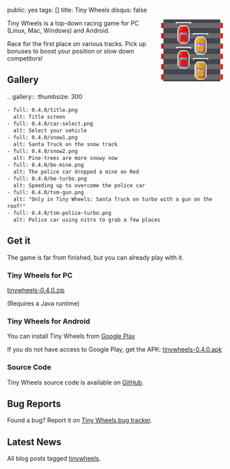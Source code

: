 public: yes
tags: []
title: Tiny Wheels
disqus: false

<div style="float: right; margin-left: 6px"><img src="icon.png"></div>

Tiny Wheels is a top-down racing game for PC (Linux, Mac, Windows) and Android.

Race for the first place on various tracks. Pick up bonuses to boost your position or slow down competitors!

## Gallery

.. gallery::
    :thumbsize: 300

    - full: 0.4.0/title.png
      alt: Title screen
    - full: 0.4.0/car-select.png
      alt: Select your vehicle
    - full: 0.4.0/snow1.png
      alt: Santa Truck on the snow track
    - full: 0.4.0/snow2.png
      alt: Pine-trees are more snowy now
    - full: 0.4.0/be-mine.png
      alt: The police car dropped a mine on Red
    - full: 0.4.0/be-turbo.png
      alt: Speeding up to overcome the police car
    - full: 0.4.0/tsm-gun.png
      alt: "Only in Tiny Wheels: Santa Truck on turbo with a gun on the roof!"
    - full: 0.4.0/tsm-police-turbo.png
      alt: Police car using nitro to grab a few places

## Get it

The game is far from finished, but you can already play with it.

### Tiny Wheels for PC

<a href="/storage/tinywheels/tinywheels-0.4.0.zip" class="dl-button">tinywheels-0.4.0.zip</a>

(Requires a Java runtime)

### Tiny Wheels for Android

You can install Tiny Wheels from <a href="https://play.google.com/apps/testing/com.agateau.tinywheels.android" class="dl-button">Google Play</a>

If you do not have access to Google Play, get the APK: <a href="/storage/tinywheels/tinywheels-0.4.0.apk" class="dl-button">tinywheels-0.4.0.apk</a>

### Source Code

Tiny Wheels source code is available on [GitHub](https://github.com/agateau/tinywheels).

## Bug Reports

Found a bug? Report it on [Tiny Wheels bug tracker](https://github.com/agateau/tinywheels/issues).

## Latest News

All blog posts tagged [tinywheels](/tags/tinywheels).

